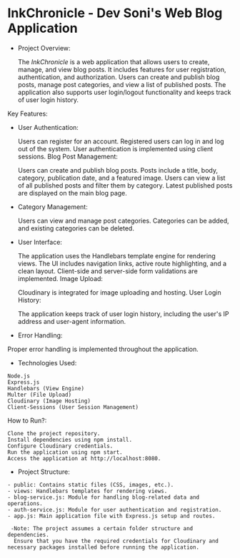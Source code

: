 # InkChronicle - Dev Soni's Web Blog Application

* Project Overview:


  The *InkChronicle* is a web application that allows users to create, manage, and view blog posts. 
  It includes features for user registration, authentication, and authorization. 
  Users can create and publish blog posts, manage post categories, and view a list of published posts. 
  The application also supports user login/logout functionality and keeps track of user login history.

Key Features:

* User Authentication:

  Users can register for an account.
  Registered users can log in and log out of the system.
  User authentication is implemented using client sessions.
  Blog Post Management:

  Users can create and publish blog posts.
  Posts include a title, body, category, publication date, and a featured image.
  Users can view a list of all published posts and filter them by category.
  Latest published posts are displayed on the main blog page.

* Category Management:

  Users can view and manage post categories.
  Categories can be added, and existing categories can be deleted.

* User Interface:

  The application uses the Handlebars template engine for rendering views.
  The UI includes navigation links, active route highlighting, and a clean layout.
  Client-side and server-side form validations are implemented.
  Image Upload:

  Cloudinary is integrated for image uploading and hosting.
  User Login History:

  The application keeps track of user login history, including the user's IP address and user-agent information.

* Error Handling:

 Proper error handling is implemented throughout the application.

* Technologies Used:

```
Node.js
Express.js
Handlebars (View Engine)
Multer (File Upload)
Cloudinary (Image Hosting)
Client-Sessions (User Session Management)
```

How to Run?:

```
Clone the project repository.
Install dependencies using npm install.
Configure Cloudinary credentials.
Run the application using npm start.
Access the application at http://localhost:8080.
```

* Project Structure:

```
- public: Contains static files (CSS, images, etc.).
- views: Handlebars templates for rendering views.
- blog-service.js: Module for handling blog-related data and operations.
- auth-service.js: Module for user authentication and registration.
- app.js: Main application file with Express.js setup and routes.

 -Note: The project assumes a certain folder structure and dependencies. 
  Ensure that you have the required credentials for Cloudinary and necessary packages installed before running the application.
```
